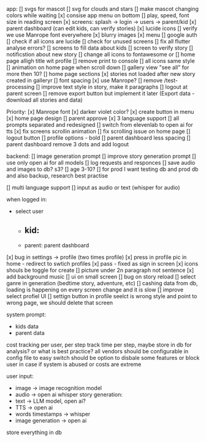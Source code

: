 
app:
[] svgs for mascot
[] svg for clouds and stars
[] make mascot changing colors while waiting
[x] consise app menu on bottom
[] play, speed, font size in reading screen
[x] screens: splash -> login -> users -> parent/kid 
[x] parent dashboard (can edit kids, can verify stories)
[x] lucide icons
[] verify we use Manrope font everywhere
[x] blurry images 
[x] menu
[] google auth
[] check if all icons are lucide 
[] check for unused screens
[] fix all flutter analyse errors?
[] screens to fill data about kids 
[] screen to verify story
[] notificstion about new story
[] change all icons to fontawesome or 
[] home page alligh title wit profile
[] remove print to console
[] all icons same style
[] animation on home page when scroll down
[] gallery view "see all" for more then 10?
[] home page sections
[x] stories not loaded after new story created in galleryr
[] font spacing
[x] use Manrope?
[] remove /test-processing
[] improve text style in story, make it paragraphs
[] logout at parent screen
[] remove export button but implement it later (Export data - download all stories and data)

Priority:
[x] Manrope font
[x] darker violet color?
[x] create button in menu
[x] home page design
[] parent approve
[x] 3 language support
[] all prompts separated and redesigned
[] switch from elevenlab to open ai for tts
[x] fix screens scrollin animation
[] fix scrolling issue on home page
[] logout button
[] profile options - bold
[] parent dashboard less spacing
[] parent dashboard remove 3 dots and add logout


backend:
[] image generation prompt
[] improve story generation prompt
[] use only open ai for all models
[] log requests and responces
[] save audio and images to db? s3?
[] age 3-10?
[] for prod I want testing db and prod db and also backup, research best practise


[] multi language support
[] input as audio or text (whisper for audio)


when logged in:
- select user
    - kid:
        - 
    - parent:
        parent dashboard


[x] bug in settings -> profile (two times profile)
[x] press in profile pic in home - redirect to swtich profiles
[x] pass - fixed as sign in screen
[x] icons shouls be toggle for create
[] picture under 2n paragraph not sentence
[x] add background music
[] ui on small screen
[] bug on story reload
[] select ganre in generation (bedtime story, adventure, etc)
[] cashing data from db, loading is happening on every screen change and it is slow
[] improve select profiel UI
[] settign button in profile seelct is wrong style and point to wrong page, we should delete that screen


<!-- models update -->

system prompt:
- kids data
- parent data

cost tracking per user, per step
track time per step, maybe store in db for analysis? or what is best practice?
all vendors should be configurable in config file to easy switch
should be option to disbale some features or block user in case if system is abused or costs are extreme

user input:
- image -> image recognition model
- audio -> open ai whisper
story generation:
- text -> LLM model, open ai?
- TTS -> open ai
- words timestamps -> whisper 
- image generation -> open ai

store everything in db 
